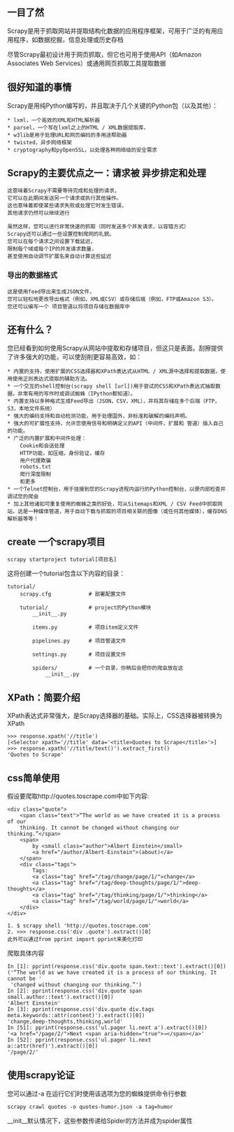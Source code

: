 ## 一目了然
Scrapy是用于抓取网站并提取结构化数据的应用程序框架，可用于广泛的有用应用程序，如数据挖掘，信息处理或历史存档

尽管Scrapy最初设计用于网页抓取，但它也可用于使用API​​（如Amazon Associates Web Services）或通用网页抓取工具提取数据
## 很好知道的事情
Scrapy是用纯Python编写的，并且取决于几个关键的Python包（以及其他）：
```
* lxml，一个高效的XML和HTML解析器
* parsel，一个写在lxml之上的HTML / XML数据提取库，
* w3lib是用于处理URL和网页编码的多用途帮助器
* twisted，异步网络框架
* cryptography和pyOpenSSL，以处理各种网络级的安全需求
```
## Scrapy的主要优点之一：请求被 异步排定和处理
```
这意味着Scrapy不需要等待完成和处理的请求，
它可以在此期间发送另一个请求或执行其他操作。
这也意味着即使某些请求失败或处理它时发生错误，
其他请求仍然可以继续进行
```
```
虽然这样，您可以进行非常快速的抓取（同时发送多个并发请求，以容错方式）
Scrapy还可以通过一些设置控制爬网的礼貌。
您可以在每个请求之间设置下载延迟，
限制每个域或每个IP的并发请求数量，
甚至使用自动调节扩展名来自动计算这些延迟
```
### 导出的数据格式
```
这是使用feed导出来生成JSON文件，
您可以轻松地更改导出格式（例如，XML或CSV）或存储后端（例如，FTP或Amazon S3）。
您还可以编写一个 项目管道以将项目存储在数据库中
```

## 还有什么？
您已经看到如何使用Scrapy从网站中提取和存储项目，但这只是表面。刮擦提供了许多强大的功能，可以使刮削更容易高效，如：
```
* 内置的支持，使用扩展的CSS选择器和XPath表达式从HTML / XML源中选择和提取数据，使用使用正则表达式提取的辅助方法。
* 一个交互的shell控制台(scrapy shell [url])用于尝试的CSS和XPath表达式抽取数据，非常有用的写作时或调试蜘蛛（IPython都知道）。
* 内置支持以多种格式生成Feed导出（JSON，CSV，XML），并将其存储在多个后端（FTP，S3，本地文件系统）
* 强大的编码支持和自动检测功能，用于处理国外，非标准和破解的编码声明。
* 强大的可扩展性支持，允许您使用信号和明确定义的API（中间件，扩展和 管道）插入自己的功能。
* 广泛的内置扩展和中间件处理：
    Cookie和会话处理
    HTTP功能，如压缩，身份验证，缓存
    用户代理欺骗
    robots.txt
    爬行深度限制
    和更多
* 一个Telnet控制台，用于挂接到您的Scrapy进程内运行的Python控制台，以便内部检查并调试您的爬虫
* 加上其他诸如可重复使用的蜘蛛之类的好处，可从Sitemaps和XML / CSV Feed中抓取网站，这是一种媒体管道，用于自动下载与抓取的项目相关联的图像（或任何其他媒体），缓存DNS解析器等等！
```

## create 一个scrapy项目
```
scrapy startproject tutorial[项目名]
```
这将创建一个tutorial包含以下内容的目录：
```
tutorial/
    scrapy.cfg            # 部署配置文件

    tutorial/             # project的Python模块
        __init__.py

        items.py          # 项目item定义文件

        pipelines.py      # 项目管道文件

        settings.py       # 项目设置文件

        spiders/          # 一个目录，你稍后会把你的爬虫放在这
            __init__.py
```
## XPath：简要介绍
XPath表达式非常强大，是Scrapy选择器的基础。实际上，CSS选择器被转换为XPath
```
>>> response.xpath('//title')
[<Selector xpath='//title' data='<title>Quotes to Scrape</title>'>]
>>> response.xpath('//title/text()').extract_first()
'Quotes to Scrape'
```

## css简单使用
假设要爬取http://quotes.toscrape.com中如下内容:
```angular2html
<div class="quote">
    <span class="text">“The world as we have created it is a process of our
    thinking. It cannot be changed without changing our thinking.”</span>
    <span>
        by <small class="author">Albert Einstein</small>
        <a href="/author/Albert-Einstein">(about)</a>
    </span>
    <div class="tags">
        Tags:
        <a class="tag" href="/tag/change/page/1/">change</a>
        <a class="tag" href="/tag/deep-thoughts/page/1/">deep-thoughts</a>
        <a class="tag" href="/tag/thinking/page/1/">thinking</a>
        <a class="tag" href="/tag/world/page/1/">world</a>
    </div>
</div>
```
```angular2html
1. $ scrapy shell 'http://quotes.toscrape.com'
2. >>> response.css('div .quote').extract()[0]
此外可以通过from pprint import pprint来美化打印
```
爬取具体内容
```angular2html
In [1]: pprint(response.css('div.quote span.text::text').extract()[0])
('“The world as we have created it is a process of our thinking. It cannot be '
 'changed without changing our thinking.”')
In [2]: pprint(response.css('div.quote span small.author::text').extract()[0])
'Albert Einstein'
In [3]: pprint(response.css('div.quote div.tags meta.keywords::attr(content)').extract()[0])
'change,deep-thoughts,thinking,world'
In [51]: pprint(response.css('ul.pager li.next a').extract()[0])
'<a href="/page/2/">Next <span aria-hidden="true">→</span></a>'
In [52]: pprint(response.css('ul.pager li.next a::attr(href)').extract()[0])
'/page/2/'
```

## 使用scrapy论证
您可以通过-a 在运行它们时使用该选项为您的蜘蛛提供命令行参数
```
scrapy crawl quotes -o quotes-humor.json -a tag=humor
```
__init__默认情况下，这些参数传递给Spider的方法并成为spider属性